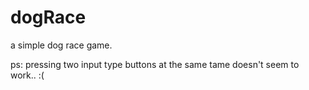 # dogRace

a simple dog race game.

ps: pressing two input type buttons at the same tame doesn't seem to work.. :(
